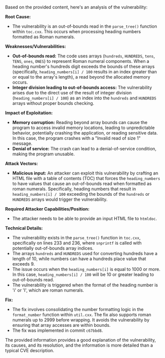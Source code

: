 Based on the provided content, here's an analysis of the vulnerability:

**Root Cause:**
- The vulnerability is an out-of-bounds read in the `parse_tree()` function within `toc.cxx`. This occurs when processing heading numbers formatted as Roman numerals.

**Weaknesses/Vulnerabilities:**
- **Out-of-bounds read:** The code uses arrays (`hundreds`, `HUNDREDS`, `tens`, `TENS`, `ones`, `ONES`) to represent Roman numeral components. When a heading number's hundreds digit exceeds the bounds of these arrays (specifically, `heading_numbers[i] / 100` results in an index greater than or equal to the array's length), a read beyond the allocated memory occurs.
- **Integer division leading to out-of-bounds access:** The vulnerability arises due to the direct use of the result of integer division (`heading_numbers[i] / 100`) as an index into the `hundreds` and `HUNDREDS` arrays without proper bounds checking.

**Impact of Exploitation:**
- **Memory corruption:** Reading beyond array bounds can cause the program to access invalid memory locations, leading to unpredictable behavior, potentially crashing the application, or reading sensitive data. In this case, the program crashes with a "Invalid read of size 1" message.
- **Denial of service:** The crash can lead to a denial-of-service condition, making the program unusable.

**Attack Vectors:**
- **Malicious input:** An attacker can exploit this vulnerability by crafting an HTML file with a table of contents (TOC) that forces the `heading_numbers` to have values that cause an out-of-bounds read when formatted as roman numerals. Specifically, heading numbers that result in `heading_numbers[i] / 100` exceeding the bounds of the `hundreds` or `HUNDREDS` arrays would trigger the vulnerability.

**Required Attacker Capabilities/Position:**
- The attacker needs to be able to provide an input HTML file to `htmldoc`.

**Technical Details:**
- The vulnerability exists in the `parse_tree()` function in `toc.cxx`, specifically on lines 233 and 236, where `snprintf` is called with potentially out-of-bounds array indices.
- The arrays `hundreds` and `HUNDREDS` used for converting hundreds have a length of 10, while numbers can have a hundreds place value that exceeds 9.
- The issue occurs when the `heading_numbers[i]` is equal to 1000 or more. In this case, `heading_numbers[i] / 100` will be 10 or greater leading to out-of-bounds read.
- The vulnerability is triggered when the format of the heading number is 'i' or 'I', which are roman numerals.

**Fix:**
- The fix involves consolidating the number formatting logic in the `format_number` function within `util.cxx`. The fix also supports roman numerals up to 2999 before wrapping. It avoids the vulnerability by ensuring that array accesses are within bounds.
- The fix was implemented in commit `c67bbd8`.

The provided information provides a good explanation of the vulnerability, its causes, and its resolution, and the information is more detailed than a typical CVE description.